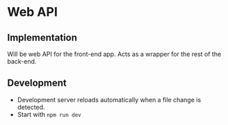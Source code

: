 # Web API
## Implementation
Will be web API for the front-end app. Acts as a wrapper for the rest of the back-end.

## Development
* Development server reloads automatically when a file change is detected.
* Start with `npm run dev`